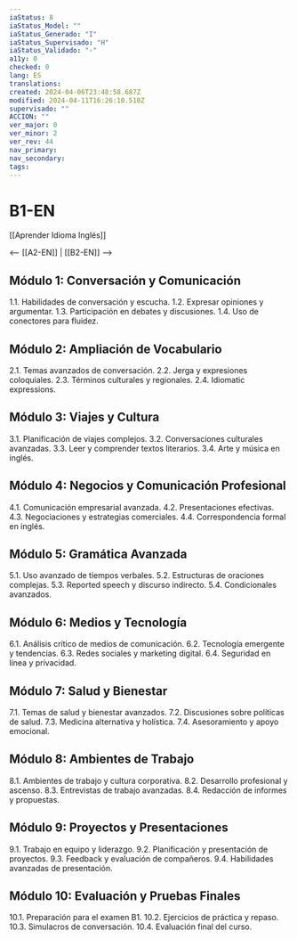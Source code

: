 ```yaml
---
iaStatus: 8
iaStatus_Model: ""
iaStatus_Generado: "I"
iaStatus_Supervisado: "H"
iaStatus_Validado: "-"
a11y: 0
checked: 0
lang: ES
translations: 
created: 2024-04-06T23:48:58.687Z
modified: 2024-04-11T16:26:10.510Z
supervisado: ""
ACCION: ""
ver_major: 0
ver_minor: 2
ver_rev: 44
nav_primary: 
nav_secondary: 
tags:
---
```

# B1-EN

[[Aprender Idioma Inglés]]

<-- [[A2-EN]] | [[B2-EN]] -->

## Módulo 1: Conversación y Comunicación

1.1. Habilidades de conversación y escucha.
1.2. Expresar opiniones y argumentar.
1.3. Participación en debates y discusiones.
1.4. Uso de conectores para fluidez.

## Módulo 2: Ampliación de Vocabulario

2.1. Temas avanzados de conversación.
2.2. Jerga y expresiones coloquiales.
2.3. Términos culturales y regionales.
2.4. Idiomatic expressions.

## Módulo 3: Viajes y Cultura

3.1. Planificación de viajes complejos.
3.2. Conversaciones culturales avanzadas.
3.3. Leer y comprender textos literarios.
3.4. Arte y música en inglés.

## Módulo 4: Negocios y Comunicación Profesional

4.1. Comunicación empresarial avanzada.
4.2. Presentaciones efectivas.
4.3. Negociaciones y estrategias comerciales.
4.4. Correspondencia formal en inglés.

## Módulo 5: Gramática Avanzada

5.1. Uso avanzado de tiempos verbales.
5.2. Estructuras de oraciones complejas.
5.3. Reported speech y discurso indirecto.
5.4. Condicionales avanzados.

## Módulo 6: Medios y Tecnología

6.1. Análisis crítico de medios de comunicación.
6.2. Tecnología emergente y tendencias.
6.3. Redes sociales y marketing digital.
6.4. Seguridad en línea y privacidad.

## Módulo 7: Salud y Bienestar

7.1. Temas de salud y bienestar avanzados.
7.2. Discusiones sobre políticas de salud.
7.3. Medicina alternativa y holística.
7.4. Asesoramiento y apoyo emocional.

## Módulo 8: Ambientes de Trabajo

8.1. Ambientes de trabajo y cultura corporativa.
8.2. Desarrollo profesional y ascenso.
8.3. Entrevistas de trabajo avanzadas.
8.4. Redacción de informes y propuestas.

## Módulo 9: Proyectos y Presentaciones

9.1. Trabajo en equipo y liderazgo.
9.2. Planificación y presentación de proyectos.
9.3. Feedback y evaluación de compañeros.
9.4. Habilidades avanzadas de presentación.

## Módulo 10: Evaluación y Pruebas Finales

10.1. Preparación para el examen B1.
10.2. Ejercicios de práctica y repaso.
10.3. Simulacros de conversación.
10.4. Evaluación final del curso.

